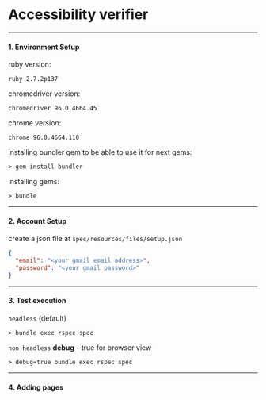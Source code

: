 Accessibility verifier
===
---
#### 1. Environment Setup
ruby version:
  ```
  ruby 2.7.2p137
  ```
chromedriver version:
  ```
  chromedriver 96.0.4664.45
  ```

chrome version:
  ```
  chrome 96.0.4664.110
  ```
installing bundler gem to be able to use it for next gems:
  ```
  > gem install bundler
  ```
installing gems:
  ```
  > bundle
  ```
---
#### 2. Account Setup
create a json file at `spec/resources/files/setup.json`
```json
{
  "email": "<your gmail email address>",
  "password": "<your gmail password>"
}
```

---
#### 3. Test execution
`headless` (default)
  ```
  > bundle exec rspec spec
  ```
`non headless`
**debug** - true for browser view
  ```
  > debug=true bundle exec rspec spec
  ```
---
#### 4. Adding pages
